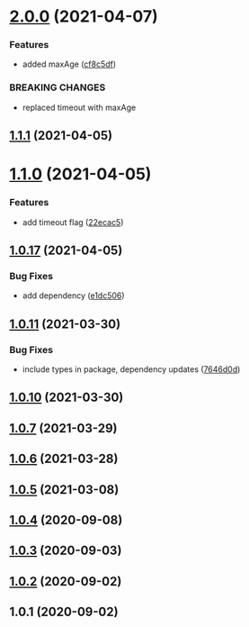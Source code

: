 # [2.0.0](https://github.com/bconnorwhite/all-package-names/compare/v1.1.1...v2.0.0) (2021-04-07)


### Features

* added maxAge ([cf8c5df](https://github.com/bconnorwhite/all-package-names/commit/cf8c5dfa5ca26fbcc172efb147eb92e2b776523f))


### BREAKING CHANGES

* replaced timeout with maxAge



## [1.1.1](https://github.com/bconnorwhite/all-package-names/compare/v1.1.0...v1.1.1) (2021-04-05)



# [1.1.0](https://github.com/bconnorwhite/all-package-names/compare/v1.0.17...v1.1.0) (2021-04-05)


### Features

* add timeout flag ([22ecac5](https://github.com/bconnorwhite/all-package-names/commit/22ecac5857db17476759b4a55c4ed0086889df47))



## [1.0.17](https://github.com/bconnorwhite/all-package-names/compare/v1.0.11...v1.0.17) (2021-04-05)


### Bug Fixes

* add dependency ([e1dc506](https://github.com/bconnorwhite/all-package-names/commit/e1dc506bf2879fc6ab153e7d93e8b66b58ebf66f))



## [1.0.11](https://github.com/bconnorwhite/all-package-names/compare/v1.0.10...v1.0.11) (2021-03-30)


### Bug Fixes

* include types in package, dependency updates ([7646d0d](https://github.com/bconnorwhite/all-package-names/commit/7646d0d69c782c7b88cee1155dda2257374ea7f2))



## [1.0.10](https://github.com/bconnorwhite/all-package-names/compare/v1.0.7...v1.0.10) (2021-03-30)



## [1.0.7](https://github.com/bconnorwhite/all-package-names/compare/v1.0.6...v1.0.7) (2021-03-29)



## [1.0.6](https://github.com/bconnorwhite/all-package-names/compare/v1.0.5...v1.0.6) (2021-03-28)



## [1.0.5](https://github.com/bconnorwhite/all-package-names/compare/v1.0.4...v1.0.5) (2021-03-08)



## [1.0.4](https://github.com/bconnorwhite/all-package-names/compare/v1.0.3...v1.0.4) (2020-09-08)



## [1.0.3](https://github.com/bconnorwhite/all-package-names/compare/v1.0.2...v1.0.3) (2020-09-03)



## [1.0.2](https://github.com/bconnorwhite/all-package-names/compare/v1.0.1...v1.0.2) (2020-09-02)



## 1.0.1 (2020-09-02)



